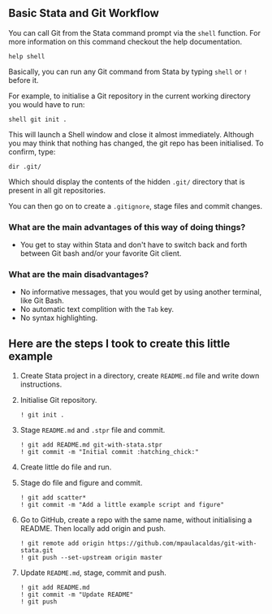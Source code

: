 ## Basic Stata and Git Workflow

You can call Git from the Stata command prompt via the `shell` function. For
more information on this command checkout the help documentation.

```
help shell
```

Basically, you can run any Git command from Stata by typing `shell` or `!` before it.

For example, to initialise a Git repository in the current working directory you
would have to run:

```
shell git init .
```

This will launch a Shell window and close it almost immediately. Although you may think 
that nothing has changed, the git repo has been initialised. To confirm, type:

```
dir .git/
```

Which should display the contents of the hidden `.git/` directory that is present in all
git repositories.

You can then go on to create a `.gitignore`, stage files and commit changes.

### What are the main advantages of this way of doing things?

- You get to stay within Stata and don't have to switch back and forth between
  Git bash and/or your favorite Git client.

### What are the main disadvantages?

- No informative messages, that you would get by using another terminal, like Git Bash.
- No automatic text complition with the `Tab` key.
- No syntax highlighting.

## Here are the steps I took to create this little example

1. Create Stata project in a directory, create `README.md` file and write down
   instructions.
2. Initialise Git repository.

   ```
   ! git init .
   ```
3. Stage `README.md` and `.stpr` file and commit.

   ```
   ! git add README.md git-with-stata.stpr
   ! git commit -m "Initial commit :hatching_chick:"
   ```
4. Create little do file and run.
5. Stage do file and figure and commit.
   ```
   ! git add scatter*
   ! git commit -m "Add a little example script and figure"
   ```
6. Go to GitHub, create a repo with the same name, without initialising a README.
   Then locally add origin and push.
   ```
   ! git remote add origin https://github.com/mpaulacaldas/git-with-stata.git
   ! git push --set-upstream origin master
   ```
7. Update `README.md`, stage, commit and push.
   ```
   ! git add README.md
   ! git commit -m "Update README"
   ! git push
   ```
